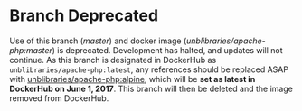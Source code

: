 # Branch Deprecated
Use of this branch (_master_) and docker image (_unblibraries/apache-php:master_) is deprecated. Development has halted, and updates will not continue. As this branch is designated in DockerHub as ```unblibraries/apache-php:latest```, any references should be replaced ASAP with [unblibraries/apache-php:alpine](https://github.com/unb-libraries/docker-apache-php/tree/alpine), which will be **set as latest in DockerHub on June 1, 2017**. This branch will then be deleted and the image removed from DockerHub.
